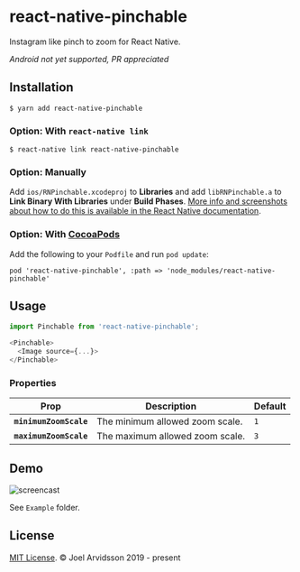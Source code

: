 # react-native-pinchable

Instagram like pinch to zoom for React Native. 

*Android not yet supported, PR appreciated*

## Installation

`$ yarn add react-native-pinchable`

### Option: With `react-native link`

`$ react-native link react-native-pinchable`

### Option: Manually

Add `ios/RNPinchable.xcodeproj` to **Libraries** and add `libRNPinchable.a` to **Link Binary With Libraries** under **Build Phases**. [More info and screenshots about how to do this is available in the React Native documentation](http://facebook.github.io/react-native/docs/linking-libraries-ios.html#content).

### Option: With [CocoaPods](https://cocoapods.org/)

Add the following to your `Podfile` and run `pod update`:

```
pod 'react-native-pinchable', :path => 'node_modules/react-native-pinchable'
```

## Usage

```js
import Pinchable from 'react-native-pinchable';

<Pinchable>
  <Image source={...}>
</Pinchable>
```

### Properties

| Prop | Description | Default |
|------|-------------|---------|
|**`minimumZoomScale`**|The minimum allowed zoom scale.|`1`|
|**`maximumZoomScale`**|The maximum allowed zoom scale.|`3`|


## Demo

![screencast](https://user-images.githubusercontent.com/378279/50738295-9610d280-11d2-11e9-9dba-c0005fa9bfaf.gif)

See `Example` folder.

## License

[MIT License](http://opensource.org/licenses/mit-license.html). © Joel Arvidsson 2019 - present
